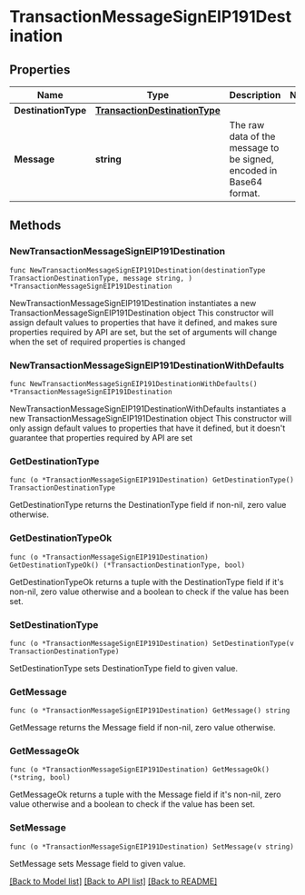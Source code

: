 # TransactionMessageSignEIP191Destination

## Properties

Name | Type | Description | Notes
------------ | ------------- | ------------- | -------------
**DestinationType** | [**TransactionDestinationType**](TransactionDestinationType.md) |  | 
**Message** | **string** | The raw data of the message to be signed, encoded in Base64 format. | 

## Methods

### NewTransactionMessageSignEIP191Destination

`func NewTransactionMessageSignEIP191Destination(destinationType TransactionDestinationType, message string, ) *TransactionMessageSignEIP191Destination`

NewTransactionMessageSignEIP191Destination instantiates a new TransactionMessageSignEIP191Destination object
This constructor will assign default values to properties that have it defined,
and makes sure properties required by API are set, but the set of arguments
will change when the set of required properties is changed

### NewTransactionMessageSignEIP191DestinationWithDefaults

`func NewTransactionMessageSignEIP191DestinationWithDefaults() *TransactionMessageSignEIP191Destination`

NewTransactionMessageSignEIP191DestinationWithDefaults instantiates a new TransactionMessageSignEIP191Destination object
This constructor will only assign default values to properties that have it defined,
but it doesn't guarantee that properties required by API are set

### GetDestinationType

`func (o *TransactionMessageSignEIP191Destination) GetDestinationType() TransactionDestinationType`

GetDestinationType returns the DestinationType field if non-nil, zero value otherwise.

### GetDestinationTypeOk

`func (o *TransactionMessageSignEIP191Destination) GetDestinationTypeOk() (*TransactionDestinationType, bool)`

GetDestinationTypeOk returns a tuple with the DestinationType field if it's non-nil, zero value otherwise
and a boolean to check if the value has been set.

### SetDestinationType

`func (o *TransactionMessageSignEIP191Destination) SetDestinationType(v TransactionDestinationType)`

SetDestinationType sets DestinationType field to given value.


### GetMessage

`func (o *TransactionMessageSignEIP191Destination) GetMessage() string`

GetMessage returns the Message field if non-nil, zero value otherwise.

### GetMessageOk

`func (o *TransactionMessageSignEIP191Destination) GetMessageOk() (*string, bool)`

GetMessageOk returns a tuple with the Message field if it's non-nil, zero value otherwise
and a boolean to check if the value has been set.

### SetMessage

`func (o *TransactionMessageSignEIP191Destination) SetMessage(v string)`

SetMessage sets Message field to given value.



[[Back to Model list]](../README.md#documentation-for-models) [[Back to API list]](../README.md#documentation-for-api-endpoints) [[Back to README]](../README.md)


